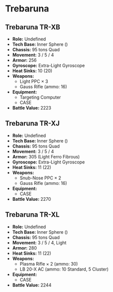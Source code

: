 # Trebaruna
## Trebaruna TR-XB
- **Role:** Undefined
- **Tech Base:** Inner Sphere ()
- **Chassis:** 95 tons Quad
- **Movement:** 3 / 5 / 4
- **Armor:** 256
- **Gyroscope:** Extra-Light Gyroscope
- **Heat Sinks:** 10 (20)
- **Weapons:**
  - Light PPC × 3
  - Gauss Rifle (ammo: 16)
- **Equipment:**
  - Targeting Computer
  - CASE
- **Battle Value:** 2223

## Trebaruna TR-XJ
- **Role:** Undefined
- **Tech Base:** Inner Sphere ()
- **Chassis:** 95 tons Quad
- **Movement:** 3 / 5 / 4
- **Armor:** 305 (Light Ferro Fibrous)
- **Gyroscope:** Extra-Light Gyroscope
- **Heat Sinks:** 11 (22)
- **Weapons:**
  - Snub-Nose PPC × 2
  - Gauss Rifle (ammo: 16)
- **Equipment:**
  - CASE
- **Battle Value:** 2270

## Trebaruna TR-XL
- **Role:** Undefined
- **Tech Base:** Inner Sphere ()
- **Chassis:** 95 tons Quad
- **Movement:** 3 / 5 / 4, Light
- **Armor:** 280
- **Heat Sinks:** 11 (22)
- **Weapons:**
  - Plasma Rifle × 2 (ammo: 30)
  - LB 20-X AC (ammo: 10 Standard, 5 Cluster)
- **Equipment:**
  - CASE
- **Battle Value:** 2244

